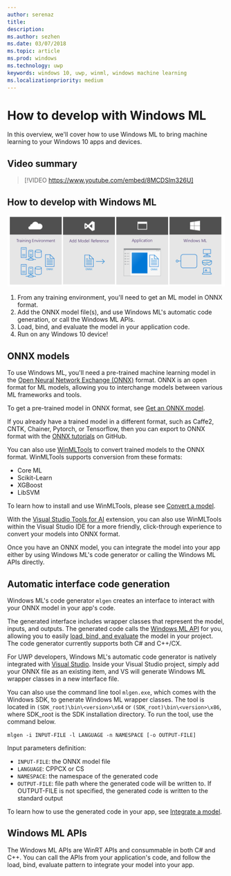 ```yaml
---
author: serenaz
title: 
description: 
ms.author: sezhen
ms.date: 03/07/2018
ms.topic: article
ms.prod: windows
ms.technology: uwp
keywords: windows 10, uwp, winml, windows machine learning
ms.localizationpriority: medium
---
```


# How to develop with Windows ML

In this overview, we'll cover how to use Windows ML to bring machine learning to your Windows 10 apps and devices.

## Video summary

> [!VIDEO https://www.youtube.com/embed/8MCDSlm326U]

## How to develop with Windows ML

![windows ML developer flow](images/winmlstory.png)

1. From any training environment, you'll need to get an ML model in ONNX format.
2. Add the ONNX model file(s), and use Windows ML's automatic code generation, or call the Windows ML APIs.
3. Load, bind, and evaluate the model in your application code.
4. Run on any Windows 10 device!

## ONNX models

To use Windows ML, you'll need a pre-trained machine learning model in the [Open Neural Network Exchange (ONNX)](https://onnx.ai) format. ONNX is an open format for ML models, allowing you to interchange models between various ML frameworks and tools.

To get a pre-trained model in ONNX format, see [Get an ONNX model](get-onnx-model.md).

If you already have a trained model in a different format, such as Caffe2, CNTK, Chainer, Pytorch, or Tensorflow, then you can export to ONNX format with the [ONNX tutorials](https://github.com/onnx/tutorials) on GitHub.

You can also use [WinMLTools](https://pypi.org/project/winmltools/) to convert trained models to the ONNX format. WinMLTools supports conversion from these formats:

- Core ML
- Scikit-Learn
- XGBoost
- LibSVM

To learn how to install and use WinMLTools, please see [Convert a model](conversion-samples.md).

With the [Visual Studio Tools for AI](https://github.com/Microsoft/vs-tools-for-ai/) extension, you can also use WinMLTools within the Visual Studio IDE for a more friendly, click-through experience to convert your models into ONNX format.

Once you have an ONNX model, you can integrate the model into your app either by using Windows ML's code generator or calling the Windows ML APIs directly.

## Automatic interface code generation

Windows ML's code generator `mlgen` creates an interface to interact with your ONNX model in your app's code. 

The generated interface includes wrapper classes that represent the model, inputs, and outputs. The generated code calls the [Windows ML API](/uwp/api/windows.ai.machinelearning.preview) for you, allowing you to easily [load, bind, and evaluate](integrate-model.md) the model in your project. The code generator currently supports both C# and C++/CX.

For UWP developers, Windows ML's automatic code generator is natively integrated with [Visual Studio](https://developer.microsoft.com/windows/downloads). Inside your Visual Studio project, simply add your ONNX file as an existing item, and VS will generate Windows ML wrapper classes in a new interface file.

You can also use the command line tool `mlgen.exe`, which comes with the Windows SDK, to generate Windows ML wrapper classes. The tool is located in `(SDK_root)\bin\<version>\x64` or `(SDK_root)\bin\<version>\x86`, where SDK_root is the SDK installation directory. To run the tool, use the command below.

```
mlgen -i INPUT-FILE -l LANGUAGE -n NAMESPACE [-o OUTPUT-FILE]
```

Input parameters definition:

- `INPUT-FILE`: the ONNX model file
- `LANGUAGE`: CPPCX or CS
- `NAMESPACE`: the namespace of the generated code
- `OUTPUT-FILE`: file path where the generated code will be written to. If OUTPUT-FILE is not specified, the generated code is written to the standard output

To learn how to use the generated code in your app, see [Integrate a model](integrate-model.md).

## Windows ML APIs

The Windows ML APIs are WinRT APIs and consummable in both C# and C++. You can call the APIs from your application's code, and follow the load, bind, evaluate pattern to integrate your model into your app.
